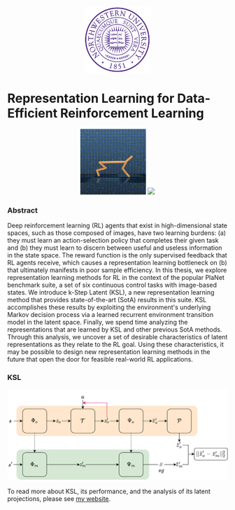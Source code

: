 <p align="center">
  <img src="imgs/nu_logo_large.png" width="150">
</p>

# Representation Learning for Data-Efficient Reinforcement Learning
<p align="center">
    <img src="imgs/cheetah-run.gif" width="150">
    <img src="imgs/walker-walk.gif" width="150">
</p>

### Abstract
Deep reinforcement learning (RL) agents that exist in high-dimensional state spaces, such as those composed of images, have two learning burdens: (a) they must learn an action-selection policy that completes their given task and (b) they must learn to discern between useful and useless information in the state space. The reward function is the only supervised feedback that RL agents receive, which causes a representation learning bottleneck on (b) that ultimately manifests in poor sample efficiency. In this thesis, we explore representation learning methods for RL in the context of the popular PlaNet benchmark suite, a set of six continuous control tasks with image-based states. We introduce k-Step Latent (KSL), a new representation learning method that provides state-of-the-art (SotA) results in this suite. KSL accomplishes these results by exploiting the environment's underlying Markov decision process via a learned recurrent environment transition model in the latent space. Finally, we spend time analyzing the representations that are learned by KSL and other previous SotA methods. Through this analysis, we uncover a set of desirable characteristics of latent representations as they relate to the RL goal. Using these characteristics, it may be possible to design new representation learning methods in the future that open the door for feasible real-world RL applications. 

### KSL
<p align="center">
  <img src="imgs/ksl_white_bg.png" width="700" background-color="white">
</p>

To read more about KSL, its performance, and the analysis of its latent projections, please see [my website](https://trevormcinroe.github.io/thesis/).